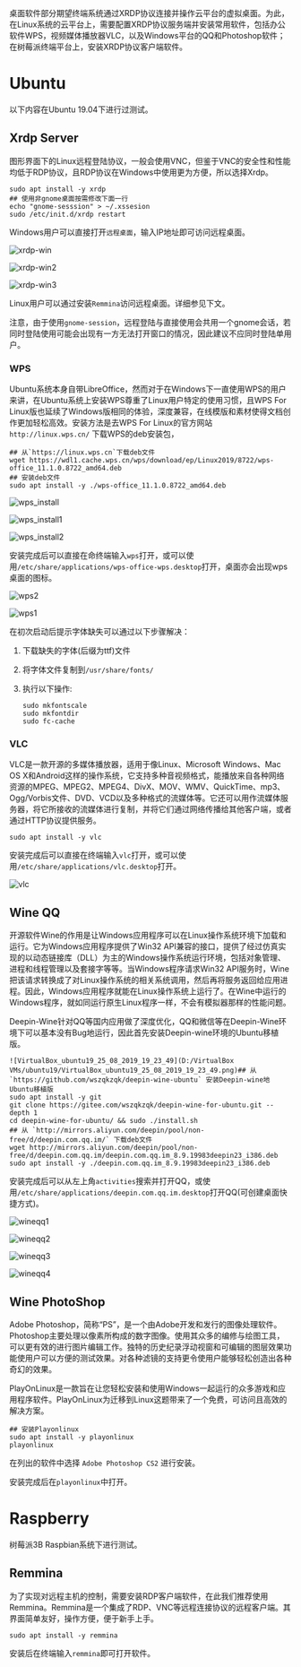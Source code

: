 桌面软件部分期望终端系统通过XRDP协议连接并操作云平台的虚拟桌面。为此，在Linux系统的云平台上，需要配置XRDP协议服务端并安装常用软件，包括办公软件WPS，视频媒体播放器VLC，以及Windows平台的QQ和Photoshop软件；在树莓派终端平台上，安装XRDP协议客户端软件。

# Ubuntu

以下内容在Ubuntu 19.04下进行过测试。

## Xrdp Server

图形界面下的Linux远程登陆协议，一般会使用VNC，但鉴于VNC的安全性和性能均低于RDP协议，且RDP协议在Windows中使用更为方便，所以选择Xrdp。

```shell
sudo apt install -y xrdp
## 使用非gnome桌面按需修改下面一行
echo "gnome-sesssion" > ~/.xssesion
sudo /etc/init.d/xrdp restart
```

Windows用户可以直接打开`远程桌面`，输入IP地址即可访问远程桌面。

![xrdp-win](pics/xrdp-win.png)

![xrdp-win2](pics/xrdp-win2.png)

![xrdp-win3](pics/xrdp-win3.png)

Linux用户可以通过安装`Remmina`访问远程桌面。详细参见下文。

注意，由于使用`gnome-session`，远程登陆与直接使用会共用一个gnome会话，若同时登陆使用可能会出现有一方无法打开窗口的情况，因此建议不应同时登陆单用户。

### WPS 

Ubuntu系统本身自带LibreOffice，然而对于在Windows下一直使用WPS的用户来讲，在Ubuntu系统上安装WPS尊重了Linux用户特定的使用习惯，且WPS For Linux版也延续了Windows版相同的体验，深度兼容，在线模版和素材使得文档创作更加轻松高效。安装方法是去WPS For Linux的官方网站`http://linux.wps.cn/` 下载WPS的deb安装包，

```shell
## 从`https://linux.wps.cn`下载deb文件
wget https://wdl1.cache.wps.cn/wps/download/ep/Linux2019/8722/wps-office_11.1.0.8722_amd64.deb
## 安装deb文件
sudo apt install -y ./wps-office_11.1.0.8722_amd64.deb
```

![wps_install](pics/wps_install.png)

![wps_install1](pics/wps_install1.png)

![wps_install2](pics/wps_install2.png)



安装完成后可以直接在命终端输入`wps`打开，或可以使用`/etc/share/applications/wps-office-wps.desktop`打开，桌面亦会出现wps桌面的图标。

![wps2](pics/wps2.png)

![wps1](pics/wps1.png)

在初次启动后提示字体缺失可以通过以下步骤解决：

1. 下载缺失的字体(后缀为ttf)文件
2. 将字体文件复制到`/usr/share/fonts/`
3. 执行以下操作:

    ```shell
    sudo mkfontscale
    sudo mkfontdir
    sudo fc-cache
    ```

### VLC

VLC是一款开源的多媒体播放器，适用于像Linux、Microsoft Windows、Mac OS X和Android这样的操作系统，它支持多种音视频格式，能播放来自各种网络资源的MPEG、MPEG2、MPEG4、DivX、MOV、WMV、QuickTime、mp3、Ogg/Vorbis文件、DVD、VCD以及多种格式的流媒体等。它还可以用作流媒体服务器，将它所接收的流媒体进行复制，并将它们通过网络传播给其他客户端，或者通过HTTP协议提供服务。

```shell
sudo apt install -y vlc
```

安装完成后可以直接在终端输入`vlc`打开，或可以使用`/etc/share/applications/vlc.desktop`打开。

![vlc](pics/vlc.png)

## Wine QQ

开源软件Wine的作用是让Windows应用程序可以在Linux操作系统环境下加载和运行。它为Windows应用程序提供了Win32 API兼容的接口，提供了经过仿真实现的以动态链接库（DLL）为主的Windows操作系统运行环境，包括对象管理、进程和线程管理以及套接字等等。当Windows程序请求Win32 API服务时，Wine把该请求转换成了对Linux操作系统的相关系统调用，然后再将服务返回给应用进程。因此，Windows应用程序就能在Linux操作系统上运行了。在Wine中运行的Windows程序，就如同运行原生Linux程序一样，不会有模拟器那样的性能问题。

Deepin-Wine针对QQ等国内应用做了深度优化，QQ和微信等在Deepin-Wine环境下可以基本没有Bug地运行，因此首先安装Deepin-wine环境的Ubuntu移植版。

```shell
![VirtualBox_ubuntu19_25_08_2019_19_23_49](D:/VirtualBox VMs/ubuntu19/VirtualBox_ubuntu19_25_08_2019_19_23_49.png)## 从 `https://github.com/wszqkzqk/deepin-wine-ubuntu` 安装Deepin-wine地Ubuntu移植版
sudo apt install -y git
git clone https://gitee.com/wszqkzqk/deepin-wine-for-ubuntu.git --depth 1
cd deepin-wine-for-ubuntu/ && sudo ./install.sh
## 从 `http://mirrors.aliyun.com/deepin/pool/non-free/d/deepin.com.qq.im/` 下载deb文件
wget http://mirrors.aliyun.com/deepin/pool/non-free/d/deepin.com.qq.im/deepin.com.qq.im_8.9.19983deepin23_i386.deb
sudo apt install -y ./deepin.com.qq.im_8.9.19983deepin23_i386.deb
```

安装完成后可以从左上角`activities`搜索并打开QQ，或使用`/etc/share/applications/deepin.com.qq.im.desktop`打开QQ(可创建桌面快捷方式)。

![wineqq1](pics/wineqq1.png)

![wineqq2](pics/wineqq2.png)

![wineqq3](pics/wineqq3.png)

![wineqq4](pics/wineqq4.png)

## Wine PhotoShop

Adobe Photoshop，简称“PS”，是一个由Adobe开发和发行的图像处理软件。Photoshop主要处理以像素所构成的数字图像。使用其众多的编修与绘图工具，可以更有效的进行图片编辑工作。独特的历史纪录浮动视窗和可编辑的图层效果功能使用户可以方便的测试效果。对各种滤镜的支持更令使用户能够轻松创造出各种奇幻的效果。

PlayOnLinux是一款旨在让您轻松安装和使用Windows一起运行的众多游戏和应用程序软件。PlayOnLinux为迁移到Linux这题带来了一个免费，可访问且高效的解决方案。


```shell
## 安装Playonlinux
sudo apt install -y playonlinux
playonlinux
```

在列出的软件中选择 `Adobe Photoshop CS2` 进行安装。

安装完成后在`playonlinux`中打开。

# Raspberry

树莓派3B Raspbian系统下进行测试。

## Remmina

为了实现对远程主机的控制，需要安装RDP客户端软件，在此我们推荐使用Remmina。Remmina是一个集成了RDP、VNC等远程连接协议的远程客户端。其界面简单友好，操作方便，便于新手上手。

```shell
sudo apt install -y remmina
```

安装后在终端输入`remmina`即可打开软件。
